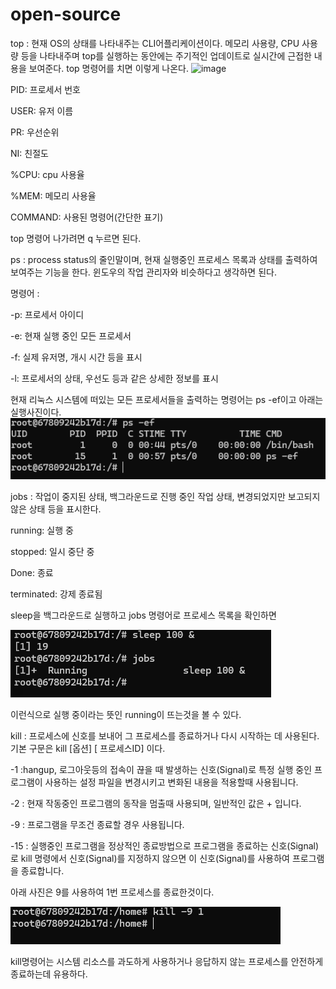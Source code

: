 # open-source

top : 현재 OS의 상태를 나타내주는 CLI어플리케이션이다. 메모리 사용량, CPU 사용량 등을 나타내주며 top를 실행하는 동안에는 주기적인 업데이트로 실시간에 근접한 내용을 보여준다.
top 명령어를 치면 이렇게 나온다.
![image](https://img1.daumcdn.net/thumb/R1280x0/?scode=mtistory2&fname=https%3A%2F%2Fblog.kakaocdn.net%2Fdn%2Frxlg4%2FbtqYfV2LE3L%2FSW5SbyO65ZUa5PggM3KI8K%2Fimg.png)

PID: 프로세서 번호

USER: 유저 이름

PR: 우선순위

NI: 친절도

%CPU: cpu 사용율

%MEM: 메모리 사용율

COMMAND: 사용된 명령어(간단한 표기)

top 명령어 나가려면 q 누르면 된다.

ps : process status의 줄인말이며, 현재 실행중인 프로세스 목록과 상태를 출력하여 보여주는 기능을 한다.
윈도우의 작업 관리자와 비슷하다고 생각하면 된다.

명령어 : 

-p: 프로세서 아이디

-e: 현재 실행 중인 모든 프로세서

-f: 실제 유저명, 개시 시간 등을 표시

-l: 프로세서의 상태, 우선도 등과 같은 상세한 정보를 표시


현재 리눅스 시스템에 떠있는 모든 프로세서들을 출력하는 명령어는 ps -ef이고 아래는 실행사진이다.
![image](https://github.com/HOGIRL312/open-source/blob/main/%EC%8A%A4%ED%81%AC%EB%A6%B0%EC%83%B7%202024-05-31%20101500.png)

jobs : 작업이 중지된 상태, 백그라운드로 진행 중인 작업 상태, 변경되었지만 보고되지 않은 상태 등을 표시한다.

running: 실행 중

stopped: 일시 중단 중

Done: 종료

terminated: 강제 종료됨

sleep을 백그라운드로 실행하고 jobs 명령어로 프로세스 목록을 확인하면

![image](https://github.com/HOGIRL312/open-source/blob/main/jobs.png)

이런식으로 실행 중이라는 뜻인 running이 뜨는것을 볼 수 있다.

kill : 프로세스에 신호를 보내어 그 프로세스를 종료하거나 다시 시작하는 데 사용된다.
기본 구문은 kill [옵션] [ 프로세스ID] 이다.

-1 :hangup, 로그아웃등의 접속이 끊을 때 발생하는 신호(Signal)로 특정 실행 중인 프로그램이 사용하는 설정 파일을 변경시키고 변화된 내용을 적용할때 사용됩니다.

-2 : 현재 작동중인 프로그램의 동작을 멈출때 사용되며, 일반적인 값은 <CTRL>+<c> 입니다.

-9 : 프로그램을 무조건 종료할 경우 사용됩니다.

-15 : 실행중인 프로그램을 정상적인 종료방법으로 프로그램을 종료하는 신호(Signal)로 kill 명령에서 신호(Signal)를 지정하지 않으면 이 신호(Signal)를 사용하여 프로그램을 종료합니다.

아래 사진은 9를 사용하여 1번 프로세스를 종료한것이다.

![image](https://github.com/HOGIRL312/open-source/blob/main/%EC%8A%A4%ED%81%AC%EB%A6%B0%EC%83%B7%202024-05-31%20104613.png)


kill명령어는 시스템 리소스를 과도하게 사용하거나 응답하지 않는 프로세스를 안전하게 종료하는데 유용하다.
